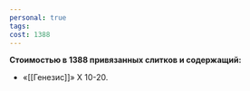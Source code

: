 ```yaml
---
personal: true
tags: 
cost: 1388
---
```

**Стоимостью в 1388 привязанных слитков и содержащий:**  

- «[[Генезис]]» Х 10-20.